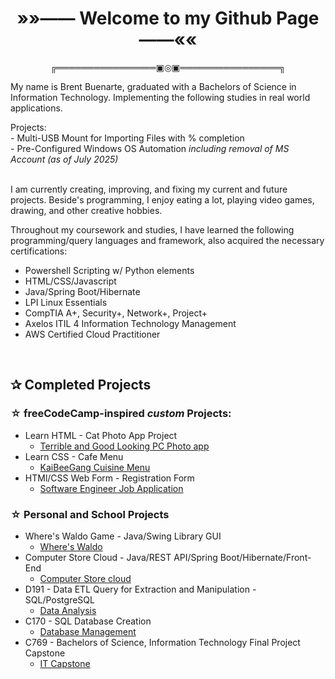 <h1 align="center"><strong>»»—— Welcome to my Github Page ——««</strong></h1>
<p align="center">╔════════════════▣◎▣════════════════╗</p>

<div>
    <p>My name is Brent Buenarte, graduated with a Bachelors of Science in Information Technology. Implementing the following studies in real world applications.</em></p>
</div>

<div>
    Projects:<br>
    - Multi-USB Mount for Importing Files with % completion <br>
    - Pre-Configured Windows OS Automation <em>including removal of MS Account (as of July 2025)</em>
</div>

<br>

<div>
<p>I am currently creating, improving, and fixing my current and future projects. Beside's programming, I enjoy eating a lot, playing video games, drawing, and other creative hobbies.</p>
<p> Throughout my coursework and studies, I have learned the following programming/query languages and framework, also acquired the necessary certifications:</p>
<ul>
    <li> Powershell Scripting w/ Python elements </li>
    <li>HTML/CSS/Javascript</li>
    <li>Java/Spring Boot/Hibernate</li>
    <li>LPI Linux Essentials</li>
    <li>CompTIA A+, Security+, Network+, Project+</li>
    <li>Axelos ITIL 4 Information Technology Management</li>
    <li>AWS Certified Cloud Practitioner</li>
</ul>
<br>
<h2>✰ Completed Projects </h2>

### ☆ freeCodeCamp-inspired <em>custom</em> Projects:

- Learn HTML - Cat Photo App Project
    - <a href="https://github.com/breadchan98/Terrible-Good-PC-App?tab=readme-ov-file" alt="terrible">Terrible and Good Looking PC Photo app</a>
- Learn CSS - Cafe Menu
    - <a href="https://github.com/breadchan98/KaiBeeGang-Cuisine" alt="pinoy">KaiBeeGang Cuisine Menu</a>
- HTMl/CSS Web Form - Registration Form
    - <a href="https://github.com/breadchan98/Job-Application" alt="indians">Software Engineer Job Application</a>

### ☆ Personal and School Projects

- Where's Waldo Game - Java/Swing Library GUI
    - <a href="https://github.com/breadchan98/wheres-waldo-game" alt="waldo"> Where's Waldo</a>
- Computer Store Cloud - Java/REST API/Spring Boot/Hibernate/Front-End
    - <a href="https://github.com/breadchan98/Computer-Store-Cloud" alt="inventory">Computer Store cloud</a>
- D191 - Data ETL Query for Extraction and Manipulation - SQL/PostgreSQL
    - <a href="https://github.com/breadchan98/d191-data-analysis-etl">Data Analysis </a>
- C170 - SQL Database Creation
    -  <a href="https://github.com/breadchan98/c170-vht1" alt="DBC"> Database Management </a>
- C769 - Bachelors of Science, Information Technology Final Project Capstone
    -  <a href="https://github.com/breadchan98/C769-IT-Capstone" alt="cap"> IT Capstone </a>  
